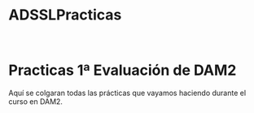 # ADSSLPracticas
</br>
<h1>Practicas 1ª Evaluación de DAM2</h1>

<a>Aquí se colgaran todas las prácticas que vayamos haciendo durante el curso en DAM2.</a>
